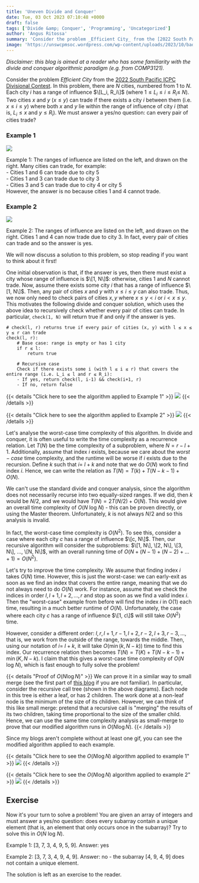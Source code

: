 ```yaml
---
title: 'Uneven Divide and Conquer'
date: Tue, 03 Oct 2023 07:10:48 +0000
draft: false
tags: ['Divide &amp; Conquer', 'Programming', 'Uncategorized']
author: 'Angus Ritossa'
summary: 'Consider the problem _Efficient City_ from the [2022 South Pacific ICPC Divisional Contest](https://sppcontests.org/wp-content/uploads/2024/07/2022_Problemset_Divisionals_A.pdf). In this problem, there are $N$ cities, numbered from 1 to $N.$ Each city $i$ has a range of influence $\[L_i, R_i\]$ (where $1 ≤ L_i ≤ i ≤ R_i ≤$ $N$). Two cities $x$ and $y$ ($x \le y$)  can trade if there exists a city $i$ between them (i.e. $x ≤ i \le y$) where both $x$ and $y$ lie within the range of influence of city $i$ (that is, $L_i \le x$ and $y \le R_i$). We must answer a yes/no question: can every pair of cities trade?'
image: 'https://unswcpmsoc.wordpress.com/wp-content/uploads/2023/10/bad.png?w=1024'
---
```


_Disclaimer: this blog is aimed at a reader who has some familiarity with the divide and conquer algorithmic paradigm (e.g. from COMP3121)._

Consider the problem _Efficient City_ from the [2022 South Pacific ICPC Divisional Contest](https://sppcontests.org/wp-content/uploads/2024/07/2022_Problemset_Divisionals_A.pdf). In this problem, there are $N$ cities, numbered from 1 to $N.$ Each city $i$ has a range of influence $\[L_i, R_i\]$ (where $1 ≤ L_i ≤ i ≤ R_i ≤$ $N$). Two cities $x$ and $y$ ($x \le y$)  can trade if there exists a city $i$ between them (i.e. $x ≤ i \le y$) where both $x$ and $y$ lie within the range of influence of city $i$ (that is, $L_i \le x$ and $y \le R_i$). We must answer a yes/no question: can every pair of cities trade?

### Example 1

![](https://unswcpmsoc.wordpress.com/wp-content/uploads/2023/10/bad.png?w=1024)

Example 1: The ranges of influence are listed on the left, and drawn on the right. Many cities can trade, for example:  
\- Cities 1 and 6 can trade due to city 5  
\- Cities 1 and 3 can trade due to city 3  
\- Cities 3 and 5 can trade due to city 4 or city 5  
However, the answer is no because cities 1 and 4 cannot trade.

### Example 2

![](https://unswcpmsoc.wordpress.com/wp-content/uploads/2023/10/good.png?w=1024)

Example 2: The ranges of influence are listed on the left, and drawn on the right. Cities 1 and 4 can now trade due to city 3. In fact, every pair of cities can trade and so the answer is yes.

We will now discuss a solution to this problem, so stop reading if you want to think about it first!

One initial observation is that, if the answer is yes, then there must exist a city whose range of influence is $\[1, N\]$: otherwise, cities 1 and $N$ cannot trade. Now, assume there exists some city $i$ that has a range of influence $\[1, N\]$. Then, any pair of cities $x$ and $y$ with $x ≤ i \le y$ can also trade. Thus, we now only need to check pairs of cities $x, y$ where $x \le y < i$  or $i < x \le y$. This motivates the following divide and conquer solution, which uses the above idea to recursively check whether every pair of cities can trade. In particular, `check(1, N)` will return true if and only if the answer is yes.

```
# check(l, r) returns true if every pair of cities (x, y) with l ≤ x ≤ y ≤ r can trade
check(l, r):
    # Base case: range is empty or has 1 city
    if r ≤ l:
        return true

    # Recursive case
    Check if there exists some i (with l ≤ i ≤ r) that covers the entire range (i.e. L_i ≤ l and r ≤ R_i):
    - If yes, return check(l, i-1) && check(i+1, r)
    - If no, return false 
```
{{< details "Click here to see the algorithm applied to Example 1" >}}
![](https://unswcpmsoc.wordpress.com/wp-content/uploads/2023/10/bad-eg.png)
{{< /details >}}

{{< details "Click here to see the algorithm applied to Example 2" >}}
![](https://unswcpmsoc.wordpress.com/wp-content/uploads/2023/10/good-eg.png)
{{< /details >}}

Let's analyse the worst-case time complexity of this algorithm. In divide and conquer, it is often useful to write the time complexity as a recurrence relation. Let $T(N)$ be the time complexity of a subproblem, where $N = r-l+1$. Additionally, assume that index $i$ exists, because we care about the $worst-case$ time complexity, and the runtime will be worse if $i$ exists due to the recursion. Define $k$ such that $i =$ $l+k$ and note that we do $O(N)$ work to find index $i$. Hence, we can write the relation as $T(N) = T(k) + T(N-k-1) + O(N)$.

We can't use the standard divide and conquer analysis, since the algorithm does not necessarily recurse into two equally-sized ranges. If we did, then $k$ would be $N/2$, and we would have $T(N) = 2T(N/2) + O(N)$. This would give an overall time complexity of $O(N$ log $N)$ - this can be proven directly, or using the Master theorem. Unfortunately, $k$ is not always $N/2$ and so this analysis is invalid.

In fact, the worst-case time complexity is $O(N^2)$. To see this, consider a case where each city $c$ has a range of influence $\[c, N\]$. Then, our recursive algorithm will consider the subproblems: $\[1, N\], \[2, N\], \[3, N\], ..., \[N, N\]$, with an overall running time of $O(N + (N-1) + (N-2) + ... + 1) = O(N^2)$.

Let's try to improve the time complexity. We assume that finding index $i$ takes $O(N)$ time. However, this is just the worst-case: we can early-exit as soon as we find an index that covers the entire range, meaning that we do not always need to do $O(N)$ work. For instance, assume that we check the indices in order $l, l+1, l+2, ..., r$ and stop as soon as we find a valid index $i$. Then the "worst-case" example from before will find the index $i$ in O(1) each time, resulting in a much better runtime of $O(N)$. Unfortunately, the case where each city $c$ has a range of influence $\[1, c\]$ will still take $O(N^2)$ time.

However, consider a different order: $l, r, l+1, r-1, l+2, r-2, l+3, r-3, ...$, that is, we work from the outside of the range, towards the middle. Then, using our notation of $i =$ $l+k$, it will take $O(\min(k, N-k))$ time to find this index. Our recurrence relation then becomes $T(N) = T(K) + T(N-k-1) + \min(K, N-k)$. I claim that this gives a worst-case time complexity of $O(N$ log $N)$, which is fast enough to fully solve the problem!

{{< details "Proof of $O(N \log N)$" >}}
We can prove it in a similar way to small merge (see the first part of [this blog](https://unswcpmsoc.blog/2023/07/04/small-merge-in-reverse-small-divide/) if you are not familiar). In particular, consider the recursive call tree (shown in the above diagrams). Each node in this tree is either a leaf, or has 2 children. The work done at a non-leaf node is the minimum of the size of its children. However, we can think of this like small merge: pretend that a recursive call is "merging" the results of its two children, taking time proportional to the size of the smaller child. Hence, we can use the same time complexity analysis as small-merge to prove that our modified algorithm runs in $O(N \log N)$.
{{< /details >}}

Since my blogs aren't complete without at least one gif, you can see the modified algorithm applied to each example.

{{< details "Click here to see the $O(N \log N)$ algorithm applied to example 1" >}}
![](https://unswcpmsoc.wordpress.com/wp-content/uploads/2023/10/example1-gif.gif)
{{< /details >}}

{{< details "Click here to see the $O(N \log N)$ algorithm applied to example 2" >}}
![](https://unswcpmsoc.wordpress.com/wp-content/uploads/2023/10/example2-gif.gif)
{{< /details >}}

Exercise
--------

Now it's your turn to solve a problem! You are given an array of integers and must answer a yes/no question: does every subarray contain a unique element (that is, an element that only occurs once in the subarray)? Try to solve this in $O(N$ log $N)$.

Example 1: \[3, 7, 3, 4, 9, 5, 9\]. Answer: yes

Example 2: \[3, 7, 3, 4, 9, 4, 9\]. Answer: no - the subarray \[4, 9, 4, 9\] does not contain a unique element.

The solution is left as an exercise to the reader.